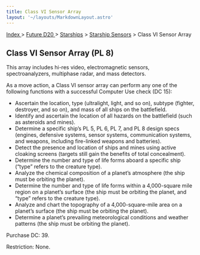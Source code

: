 ```yaml
---
title: Class VI Sensor Array
layout: '~/layouts/MarkdownLayout.astro'
---
```


[ Index ](/) > [ Future D20 ](/future.d20.srd) > [Starships](/future.d20.srd/starships) > [Starship Sensors](/future.d20.srd/starships/starship.sensors) > Class VI Sensor Array

## Class VI Sensor Array (PL 8)

This array includes hi-res video, electromagnetic sensors, spectroanalyzers,
multiphase radar, and mass detectors.

As a move action, a Class VI sensor array can perform any one of the following
functions with a successful Computer Use check (DC 15):

  * Ascertain the location, type (ultralight, light, and so on), subtype (fighter, destroyer, and so on), and mass of all ships on the battlefield.
  * Identify and ascertain the location of all hazards on the battlefield (such as asteroids and mines).
  * Determine a specific ship’s PL 5, PL 6, PL 7, and PL 8 design specs (engines, defensive systems, sensor systems, communication systems, and weapons, including fire-linked weapons and batteries).
  * Detect the presence and location of ships and mines using active cloaking screens (targets still gain the benefits of total concealment).
  * Determine the number and type of life forms aboard a specific ship (“type” refers to the creature type).
  * Analyze the chemical composition of a planet’s atmosphere (the ship must be orbiting the planet).
  * Determine the number and type of life forms within a 4,000-square mile region on a planet’s surface (the ship must be orbiting the planet, and “type” refers to the creature type).
  * Analyze and chart the topography of a 4,000-square-mile area on a planet’s surface (the ship must be orbiting the planet).
  * Determine a planet’s prevailing meteorological conditions and weather patterns (the ship must be orbiting the planet).

Purchase DC: 39.

Restriction: None.

